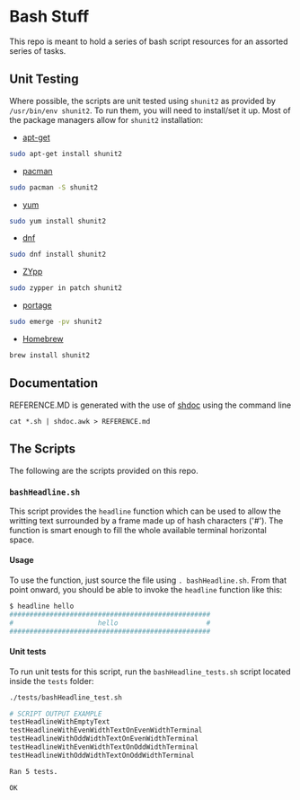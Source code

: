 # Bash Stuff

This repo is meant to hold a series of bash script resources for an assorted series of tasks.

## Unit Testing

Where possible, the scripts are unit tested using `shunit2` as provided by `/usr/bin/env shunit2`.
To run them, you will need to install/set it up.
Most of the package managers allow for `shunit2` installation:
* [apt-get](https://wiki.debian.org/Apt)
```bash
sudo apt-get install shunit2
```
* [pacman](https://wiki.archlinux.org/index.php/pacman)
```bash
sudo pacman -S shunit2
```
* [yum](http://yum.baseurl.org/)
```bash
sudo yum install shunit2
```
* [dnf](https://github.com/rpm-software-management/dnf)
```bash
sudo dnf install shunit2
```
* [ZYpp](https://en.opensuse.org/Portal:Libzypp)
```bash
sudo zypper in patch shunit2
```
* [portage](https://wiki.gentoo.org/wiki/Project:Portage)
```bash
sudo emerge -pv shunit2
```
* [Homebrew](https://brew.sh/)
```bash
brew install shunit2
```

## Documentation

REFERENCE.MD is generated with the use of [shdoc](https://github.com/reconquest/shdoc) using the command line
```
cat *.sh | shdoc.awk > REFERENCE.md
```

## The Scripts

The following are the scripts provided on this repo.

### `bashHeadline.sh`

This script provides the `headline` function which can be used to allow the writting text surrounded by a frame made up of hash characters ('#'). The function is smart enough to fill the whole available terminal horizontal space.

#### Usage

To use the function, just source the file using `. bashHeadline.sh`.
From that point onward, you should be able to invoke the `headline` function like this:
```bash
$ headline hello
##################################################
#                     hello                      #
##################################################
```

#### Unit tests

To run unit tests for this script, run the `bashHeadline_tests.sh` script located inside the `tests` folder:
```bash
./tests/bashHeadline_test.sh

# SCRIPT OUTPUT EXAMPLE
testHeadlineWithEmptyText
testHeadlineWithEvenWidthTextOnEvenWidthTerminal
testHeadlineWithOddWidthTextOnEvenWidthTerminal
testHeadlineWithEvenWidthTextOnOddWidthTerminal
testHeadlineWithOddWidthTextOnOddWidthTerminal

Ran 5 tests.

OK
```